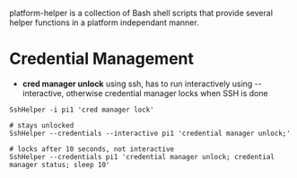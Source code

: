 platform-helper is a collection of Bash shell scripts that provide several helper functions in a platform independant manner.

# Credential Management
- **cred manager unlock** using ssh, has to run interactively using --interactive, otherwise credential manager locks when SSH is done
```
SshHelper -i pi1 'cred manager lock'

# stays unlocked
SshHelper --credentials --interactive pi1 'credential manager unlock;'

# locks after 10 seconds, not interactive
SshHelper --credentials pi1 'credential manager unlock; credential manager status; sleep 10'
```